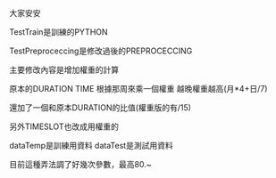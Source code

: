 
大家安安

TestTrain是訓練的PYTHON

TestPreproceccing是修改過後的PREPROCECCING

主要修改內容是增加權重的計算

原本的DURATION TIME 根據那周來乘一個權重 越晚權重越高(月*4+日/7)

還加了一個和原本DURATION的比值(權重版的有/15)

另外TIMESLOT也改成用權重的

dataTemp是訓練用資料
dataTest是測試用資料

目前這種弄法調了好幾次參數，最高80.~
